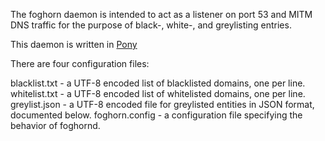 The foghorn daemon is intended to act as a listener on port 53 and MITM 
DNS traffic for the purpose of black-, white-, and greylisting entries.

This daemon is written in [Pony](http://www.ponylang.org/)

There are four configuration files: 

blacklist.txt - a UTF-8 encoded list of blacklisted domains, one per 
line.
whitelist.txt - a UTF-8 encoded list of whitelisted domains, one per 
line.
greylist.json - a UTF-8 encoded file for greylisted entities in JSON 
format, documented below.
foghorn.config - a configuration file specifying the behavior of 
foghornd.


